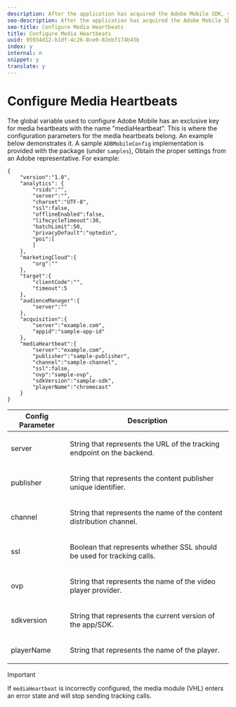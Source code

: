 ```yaml
---
description: After the application has acquired the Adobe Mobile SDK, you need to configure the media heartbeats.
seo-description: After the application has acquired the Adobe Mobile SDK, you need to configure the media heartbeats.
seo-title: Configure Media Heartbeats
title: Configure Media Heartbeats
uuid: 95934d12-b1df-4c26-8ce0-82ebf174b43b
index: y
internal: n
snippet: y
translate: y
---
```


# Configure Media Heartbeats

The global variable used to configure Adobe Mobile has an exclusive key for media heartbeats with the name "mediaHeartbeat". This is where the configuration parameters for the media heartbeats belong. An example below demonstrates it.
A sample `ADBMobileConfig` implementation is provided with the package (under `samples`), Obtain the proper settings from an Adobe representative. 
For example: 
```
{
    "version":"1.0", 
    "analytics": {
        "rsids":"",
        "server":"",
        "charset":"UTF-8", 
        "ssl":false, 
        "offlineEnabled":false, 
        "lifecycleTimeout":30, 
        "batchLimit":50, 
        "privacyDefault":"optedin", 
        "poi":[
        ]
    },
    "marketingCloud":{
        "org":""
    },
    "target":{ 
        "clientCode":"", 
        "timeout":5
    },
    "audienceManager":{ 
        "server":""
    },
    "acquisition":{ 
        "server":"example.com",
        "appid":"sample-app-id"
    },
    "mediaHeartbeat":{ 
        "server":"example.com", 
        "publisher":"sample-publisher", 
        "channel":"sample-channel", 
        "ssl":false,
        "ovp":"sample-ovp", 
        "sdkVersion":"sample-sdk", 
        "playerName":"chromecast"
    }
}

```



<table id="table_00A5AE3DE21546DC89F561BAFEC6E710"> 
 <thead> 
  <tr> 
   <th colname="col1" class="entry">Config Parameter</th> 
   <th colname="col2" class="entry">Description</th> 
  </tr>
 </thead>
 <tbody> 
  <tr> 
   <td colname="col1"><span class="codeph">server</span></td> 
   <td colname="col2"> <p>String that represents the URL of the tracking endpoint on the backend.</p> </td> 
  </tr> 
  <tr> 
   <td colname="col1"><span class="codeph">publisher</span></td> 
   <td colname="col2"> <p>String that represents the content publisher unique identifier.</p> </td> 
  </tr> 
  <tr> 
   <td colname="col1"><span class="codeph">channel</span></td> 
   <td colname="col2"> <p>String that represents the name of the content distribution channel.</p> </td> 
  </tr> 
  <tr> 
   <td colname="col1"><span class="codeph">ssl</span></td> 
   <td colname="col2"> <p>Boolean that represents whether SSL should be used for tracking calls.</p> </td> 
  </tr> 
  <tr> 
   <td colname="col1"><span class="codeph">ovp</span></td> 
   <td colname="col2"> <p>String that represents the name of the video player provider.</p> </td> 
  </tr> 
  <tr> 
   <td colname="col1"><span class="codeph">sdkversion</span></td> 
   <td colname="col2"> <p>String that represents the current version of the app/SDK.</p> </td> 
  </tr> 
  <tr> 
   <td colname="col1"><span class="codeph">playerName</span></td> 
   <td colname="col2"> <p>String that represents the name of the player.</p> </td> 
  </tr> 
 </tbody> 
</table>


>[!IMPORTANT]
>
>If `mediaHeartbeat` is incorrectly configured, the media module (VHL) enters an error state and will stop sending tracking calls. 

